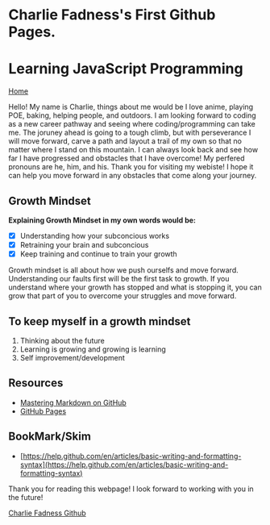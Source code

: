 
# Charlie Fadness's First Github Pages.

# Learning JavaScript Programming

[Home](https://fadnesscharlie.github.io/reading-notes/102)

Hello! My name is Charlie, things about me would be I love anime, playing POE, baking, helping people, and outdoors. I am looking forward to coding as a new career pathway and seeing where coding/programming can take me. The joruney ahead is going to a tough climb, but with perseverance I will move forward, carve a path and layout a trail of my own so that no matter where I stand on this mountain. I can always look back and see how far I have progressed and obstacles that I have overcome! My perfered pronouns are he, him, and his. Thank you for visiting my webiste! I hope it can help you move forward in any obstacles that come along your journey.

## Growth Mindset

**Explaining Growth Mindset in my own words would be:**

- [x] Understanding how your subconcious works
- [x] Retraining your brain and subconcious
- [x] Keep training and continue to train your growth

Growth mindset is all about how we push ourselfs and move forward. Understanding our faults first will be the first task to growth. If you understand where your growth has stopped and what is stopping it, you can grow that part of you to overcome your struggles and move forward.

## To keep myself in a growth mindset

1. Thinking about the future
2. Learning is growing and growing is learning
3. Self improvement/development

## Resources

- [Mastering Markdown on GitHub](https://guides.github.com/features/mastering-markdown/)
- [GitHub Pages](https://pages.github.com/)

## BookMark/Skim

- [https://help.github.com/en/articles/basic-writing-and-formatting-syntax](https://help.github.com/en/articles/basic-writing-and-formatting-syntax)

Thank you for reading this webpage! I look forward to working with you in the future!

[Charlie Fadness Github](https://fadnesscharlie.github.io/Reading-notes/)
